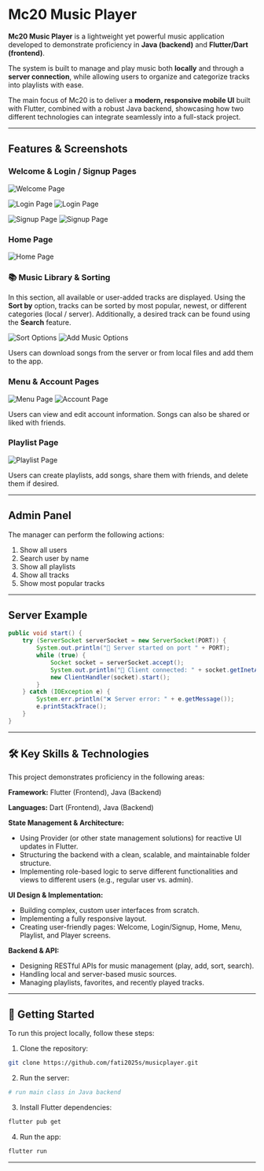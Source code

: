 # Mc20 Music Player

**Mc20 Music Player** is a lightweight yet powerful music application developed to demonstrate proficiency in **Java (backend)** and **Flutter/Dart (frontend)**.

The system is built to manage and play music both **locally** and through a **server connection**, while allowing users to organize and categorize tracks into playlists with ease.

The main focus of Mc20 is to deliver a **modern, responsive mobile UI** built with Flutter, combined with a robust Java backend, showcasing how two different technologies can integrate seamlessly into a full-stack project.

---

## Features & Screenshots

### Welcome & Login / Signup Pages

![Welcome Page](https://github.com/fati2025s/musicplayer/raw/fzarin1/untitled/assets/screenshots/WelcomePage.jpg)

![Login Page](https://github.com/fati2025s/musicplayer/raw/fzarin1/untitled/assets/screenshots/Login.jpg)  ![Login Page](https://github.com/fati2025s/musicplayer/raw/fzarin1/untitled/assets/screenshots/Login1.jpg)

![Signup Page](https://github.com/fati2025s/musicplayer/raw/fzarin1/untitled/assets/screenshots/Signup.jpg)  ![Signup Page](https://github.com/fati2025s/musicplayer/raw/fzarin1/untitled/assets/screenshots/Signup1.jpg)

### Home Page

![Home Page](https://github.com/fati2025s/musicplayer/raw/fzarin1/untitled/assets/screenshots/HomePage.jpg)

### 📚 Music Library & Sorting

In this section, all available or user-added tracks are displayed. Using the **Sort by** option, tracks can be sorted by most popular, newest, or different categories (local / server). Additionally, a desired track can be found using the **Search** feature.

![Sort Options](https://github.com/fati2025s/musicplayer/raw/fzarin1/untitled/assets/screenshots/Sort.jpg)  ![Add Music Options](https://github.com/fati2025s/musicplayer/raw/fzarin1/untitled/assets/screenshots/AploadAptions.jpg)

Users can download songs from the server or from local files and add them to the app.

### Menu & Account Pages

![Menu Page](https://github.com/fati2025s/musicplayer/raw/fzarin1/untitled/assets/screenshots/Menu.jpg)  ![Account Page](https://github.com/fati2025s/musicplayer/raw/fzarin1/untitled/assets/screenshots/UserAccount.jpg)

Users can view and edit account information. Songs can also be shared or liked with friends.

### Playlist Page

![Playlist Page](https://github.com/fati2025s/musicplayer/raw/fzarin1/untitled/assets/screenshots/Playlists.jpg)

Users can create playlists, add songs, share them with friends, and delete them if desired.

---

## Admin Panel

The manager can perform the following actions:
1. Show all users
2. Search user by name
3. Show all playlists
4. Show all tracks
5. Show most popular tracks

---

## Server Example

```java
public void start() {
    try (ServerSocket serverSocket = new ServerSocket(PORT)) {
        System.out.println("🚀 Server started on port " + PORT);
        while (true) {
            Socket socket = serverSocket.accept();
            System.out.println("📡 Client connected: " + socket.getInetAddress());
            new ClientHandler(socket).start();
        }
    } catch (IOException e) {
        System.err.println("❌ Server error: " + e.getMessage());
        e.printStackTrace();
    }
}
```

---

## 🛠️ Key Skills & Technologies

This project demonstrates proficiency in the following areas:

**Framework:** Flutter (Frontend), Java (Backend)

**Languages:** Dart (Frontend), Java (Backend)

**State Management & Architecture:**
- Using Provider (or other state management solutions) for reactive UI updates in Flutter.
- Structuring the backend with a clean, scalable, and maintainable folder structure.
- Implementing role-based logic to serve different functionalities and views to different users (e.g., regular user vs. admin).

**UI Design & Implementation:**
- Building complex, custom user interfaces from scratch.
- Implementing a fully responsive layout.
- Creating user-friendly pages: Welcome, Login/Signup, Home, Menu, Playlist, and Player screens.

**Backend & API:**
- Designing RESTful APIs for music management (play, add, sort, search).
- Handling local and server-based music sources.
- Managing playlists, favorites, and recently played tracks.

---

## 🚀 Getting Started

To run this project locally, follow these steps:

1. Clone the repository:
```bash
git clone https://github.com/fati2025s/musicplayer.git
```
2. Run the server:
```bash
# run main class in Java backend
```
3. Install Flutter dependencies:
```bash
flutter pub get
```
4. Run the app:
```bash
flutter run
```

---

